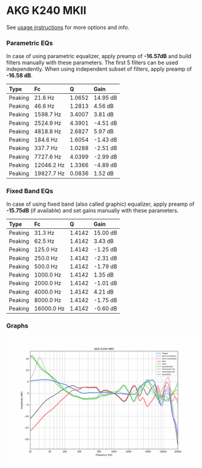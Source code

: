 # AKG K240 MKII
See [usage instructions](https://github.com/jaakkopasanen/AutoEq#usage) for more options and info.

### Parametric EQs
In case of using parametric equalizer, apply preamp of **-16.57dB** and build filters manually
with these parameters. The first 5 filters can be used independently.
When using independent subset of filters, apply preamp of **-16.58 dB**.

| Type    | Fc         |      Q | Gain     |
|:--------|:-----------|:-------|:---------|
| Peaking | 21.6 Hz    | 1.0652 | 14.95 dB |
| Peaking | 46.6 Hz    | 1.2813 | 4.56 dB  |
| Peaking | 1598.7 Hz  | 3.4007 | 3.81 dB  |
| Peaking | 2524.9 Hz  | 4.3901 | -4.51 dB |
| Peaking | 4818.8 Hz  | 2.6827 | 5.97 dB  |
| Peaking | 184.6 Hz   | 1.6054 | -1.43 dB |
| Peaking | 337.7 Hz   | 1.0288 | -2.51 dB |
| Peaking | 7727.6 Hz  | 4.0399 | -2.99 dB |
| Peaking | 12046.2 Hz | 1.3366 | -4.89 dB |
| Peaking | 19827.7 Hz | 0.0836 | 1.52 dB  |

### Fixed Band EQs
In case of using fixed band (also called graphic) equalizer, apply preamp of **-15.75dB**
(if available) and set gains manually with these parameters.

| Type    | Fc         |      Q | Gain     |
|:--------|:-----------|:-------|:---------|
| Peaking | 31.3 Hz    | 1.4142 | 15.00 dB |
| Peaking | 62.5 Hz    | 1.4142 | 3.43 dB  |
| Peaking | 125.0 Hz   | 1.4142 | -1.25 dB |
| Peaking | 250.0 Hz   | 1.4142 | -2.31 dB |
| Peaking | 500.0 Hz   | 1.4142 | -1.79 dB |
| Peaking | 1000.0 Hz  | 1.4142 | 1.35 dB  |
| Peaking | 2000.0 Hz  | 1.4142 | -1.01 dB |
| Peaking | 4000.0 Hz  | 1.4142 | 4.21 dB  |
| Peaking | 8000.0 Hz  | 1.4142 | -1.75 dB |
| Peaking | 16000.0 Hz | 1.4142 | -0.60 dB |

### Graphs
![](./AKG%20K240%20MKII.png)